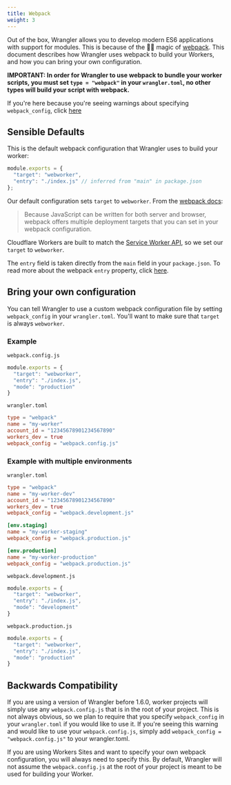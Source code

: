 ```yaml
---
title: Webpack
weight: 3
---
```


Out of the box, Wrangler allows you to develop modern ES6 applications with support for modules. This is because of the 🧙‍♂️ magic of [webpack](https://webpack.js.org/). This document describes how Wrangler uses webpack to build your Workers, and how you can bring your own configuration.

**IMPORTANT: In order for Wrangler to use webpack to bundle your worker scripts, you must set `type = "webpack"` in your `wrangler.toml`, no other types will build your script with webpack.**

If you're here because you're seeing warnings about specifying `webpack_config`, click [here](#backwards-compatibility)

## Sensible Defaults

This is the default webpack configuration that Wrangler uses to build your worker:

```js
module.exports = {
  "target": "webworker",
  "entry": "./index.js" // inferred from "main" in package.json
};
```

Our default configuration sets `target` to `webworker`. From the [webpack docs](https://webpack.js.org/concepts/targets/):

> Because JavaScript can be written for both server and browser, webpack offers multiple deployment targets that you can set in your webpack configuration.

Cloudflare Workers are built to match the [Service Worker API](https://developer.mozilla.org/en-US/docs/Web/API/Service_Worker_API), so we set our `target` to `webworker`.

The `entry` field is taken directly from the `main` field in your `package.json`. To read more about the webpack `entry` property, click [here](https://webpack.js.org/concepts/entry-points/).

## Bring your own configuration

You can tell Wrangler to use a custom webpack configuration file by setting `webpack_config` in your `wrangler.toml`. You'll want to make sure that `target` is always `webworker`.

### Example

`webpack.config.js`

```js
module.exports = {
  "target": "webworker",
  "entry": "./index.js",
  "mode": "production"
}
```

`wrangler.toml`

```toml
type = "webpack"
name = "my-worker"
account_id = "12345678901234567890"
workers_dev = true
webpack_config = "webpack.config.js"
```

### Example with multiple environments

`wrangler.toml`

```toml
type = "webpack"
name = "my-worker-dev"
account_id = "12345678901234567890"
workers_dev = true
webpack_config = "webpack.development.js"

[env.staging]
name = "my-worker-staging"
webpack_config = "webpack.production.js"

[env.production]
name = "my-worker-production"
webpack_config = "webpack.production.js"
```

`webpack.development.js`

```js
module.exports = {
  "target": "webworker",
  "entry": "./index.js",
  "mode": "development"
}
```

`webpack.production.js`

```js
module.exports = {
  "target": "webworker",
  "entry": "./index.js",
  "mode": "production"
}
```

## Backwards Compatibility

If you are using a version of Wrangler before 1.6.0, worker projects will simply use any `webpack.config.js` that is in the root of your project. This is not always obvious, so we plan to require that you specify `webpack_config` in your `wrangler.toml` if you would like to use it. If you're seeing this warning and would like to use your `webpack.config.js`, simply add `webpack_config = "webpack.config.js"` to your wrangler.toml.

If you are using Workers Sites and want to specify your own webpack configuration, you will always need to specify this. By default, Wrangler will not assume the `webpack.config.js` at the root of your project is meant to be used for building your Worker.

